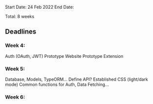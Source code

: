 Start Date: 24 Feb 2022
End Date:

Total: 8 weeks

## Deadlines

### Week 4:
Auth (OAuth, JWT)
Prototype Website
Prototype Extension

### Week 5:
Database, Models, TypeORM...
Define API?
Established CSS (light/dark mode)
Common functions for Auth, Data Fetching...

### Week 6:






